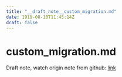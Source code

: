 ```yaml
---
title: "__draft_note__custom_migration.md"
date: 1919-08-10T11:45:14Z
draft: false
---
```


# custom_migration.md

Draft note, watch origin note from github: [link](https://github.com/tinghaolai/just-random-note/blob/master/laravel/custom_migration.md)